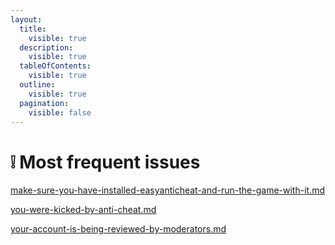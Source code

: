 ```yaml
---
layout:
  title:
    visible: true
  description:
    visible: true
  tableOfContents:
    visible: true
  outline:
    visible: true
  pagination:
    visible: false
---
```


# ❕ Most frequent issues

[make-sure-you-have-installed-easyanticheat-and-run-the-game-with-it.md](eac/make-sure-you-have-installed-easyanticheat-and-run-the-game-with-it.md "mention")

[you-were-kicked-by-anti-cheat.md](eac/you-were-kicked-by-anti-cheat.md "mention")

[your-account-is-being-reviewed-by-moderators.md](others/your-account-is-being-reviewed-by-moderators.md "mention")
